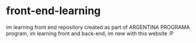 # front-end-learning
im learning front end
repository created as part of ARGENTINA PROGRAMA program, im learning front and back-end, im new with this website :P
